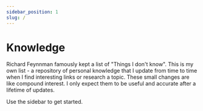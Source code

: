 ```yaml
---
sidebar_position: 1
slug: /
---
```


# Knowledge

Richard Feynnman famously kept a list of "Things I don't know". This is my own list - a repository of personal knowledge that I update from time to time when I find interesting links or research a topic. These small changes are like compound interest. I only expect them to be useful and accurate after a lifetime of updates.

Use the sidebar to get started.
